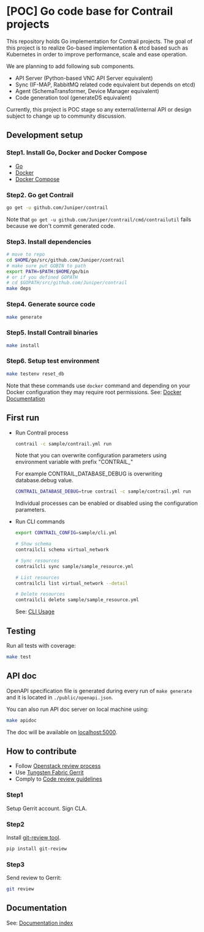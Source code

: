 # [POC] Go code base for Contrail projects

This repository holds Go implementation for Contrail projects.
The goal of this project is
to realize Go-based implementation & etcd based such as Kubernetes
in order to improve performance, scale and ease operation.

We are planning to add following sub components.

- API Server (Python-based VNC API Server equivalent)
- Sync (IF-MAP, RabbitMQ related code equivalent but depends on etcd)
- Agent (SchemaTransformer, Device Manager equivalent)
- Code generation tool (generateDS equivalent)

Currently, this project is
POC stage so any external/internal API or design subject to change up
to community discussion.

## Development setup

### Step1. Install Go, Docker and Docker Compose

- [Go](https://golang.org/doc/install)
- [Docker](https://docs.docker.com/install/)
- [Docker Compose](https://docs.docker.com/compose/install/)

### Step2. Go get Contrail

```bash
go get -u github.com/Juniper/contrail
```

Note that `go get -u github.com/Juniper/contrail/cmd/contrailutil` fails because we don't
commit generated code.

### Step3. Install dependencies

```bash
# move to repo
cd $HOME/go/src/github.com/Juniper/contrail
# make sure put GOBIN to path
export PATH=$PATH:$HOME/go/bin
# or if you defined GOPATH
# cd $GOPATH/src/github.com/Juniper/contrail
make deps
```

### Step4. Generate source code

```bash
make generate
```

### Step5. Install Contrail binaries

```bash
make install
```

### Step6. Setup test environment

```bash
make testenv reset_db
```

Note that these commands use `docker` command and depending on your Docker configuration they may require root permissions.
See: [Docker Documentation](https://docs.docker.com/install/linux/linux-postinstall/#manage-docker-as-a-non-root-user)

## First run

- Run Contrail process

    ```bash
    contrail -c sample/contrail.yml run
    ```

    Note that you can overwrite configuration parameters using environment variable with
    prefix "CONTRAIL_"

    For example CONTRAIL_DATABASE_DEBUG is overwriting database.debug value.

    ```bash
    CONTRAIL_DATABASE_DEBUG=true contrail -c sample/contrail.yml run
    ```

    Individual processes can be enabled or disabled using the configuration parameters.

- Run CLI commands

    ```bash
    export CONTRAIL_CONFIG=sample/cli.yml

    # Show schema
    contrailcli schema virtual_network

    # Sync resources
    contrailcli sync sample/sample_resource.yml

    # List resources
    contrailcli list virtual_network --detail

    # Delete resources
    contrailcli delete sample/sample_resource.yml
    ```

    See: [CLI Usage](doc/cli.md)

## Testing

Run all tests with coverage:

```bash
make test
```

## API doc

OpenAPI specification file is generated during every run of `make generate` and it is located in `./public/openapi.json`.

You can also run API doc server on local machine using:

```bash
make apidoc
```

The doc will be available on [localhost:5000](http://localhost:5000).

## How to contribute

- Follow [Openstack review process](https://docs.openstack.org/infra/manual/developers.html)
- Use [Tungsten Fabric Gerrit](https://review.opencontrail.org)
- Comply to [Code review guidelines](REVIEW.md)

### Step1

Setup Gerrit account. Sign CLA.

### Step2

Install [git-review tool](https://docs.openstack.org/infra/git-review/installation.html).

```bash
pip install git-review
```

### Step3

Send review to Gerrit:

```bash
git review
```

## Documentation

See: [Documentation index](./doc/index.md)
